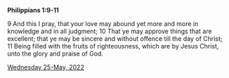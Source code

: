 **Philippians 1:9-11**

9 And this I pray, that your love may abound yet more and more in knowledge and in all judgment; 10 That ye may approve things that are excellent; that ye may be sincere and without offence till the day of Christ; 11 Being filled with the fruits of righteousness, which are by Jesus Christ, unto the glory and praise of God.

[Wednesday 25-May, 2022](https://t.me/s/daily_scripture)
